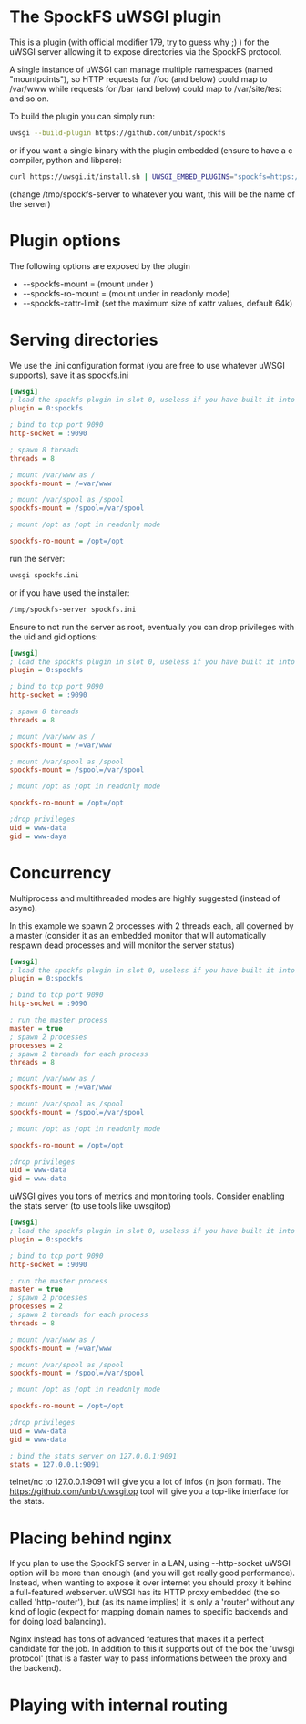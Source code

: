 The SpockFS uWSGI plugin
========================

This is a plugin (with official modifier 179, try to guess why ;) ) for the uWSGI server allowing it to expose directories via the SpockFS protocol.

A single instance of uWSGI can manage multiple namespaces (named "mountpoints"), so HTTP requests for /foo (and below) could map to /var/www while requests for /bar (and below) could map to /var/site/test and so on.

To build the plugin you can simply run:

```sh
uwsgi --build-plugin https://github.com/unbit/spockfs
```

or if you want a single binary with the plugin embedded (ensure to have a c compiler, python and libpcre):

```sh
curl https://uwsgi.it/install.sh | UWSGI_EMBED_PLUGINS="spockfs=https://github.com/unbit/spockfs" bash -s nolang /tmp/spockfs-server
```

(change /tmp/spockfs-server to whatever you want, this will be the name of the server)

Plugin options
==============

The following options are exposed by the plugin

* --spockfs-mount <mountpoint>=<path> (mount <path> under <mountpoint>)
* --spockfs-ro-mount <mountpoint>=<path> (mount <path> under <mountpoint> in readonly mode)
* --spockfs-xattr-limit <size> (set the maximum size of xattr values, default 64k)


Serving directories
===================

We use the .ini configuration format (you are free to use whatever uWSGI supports), save it as spockfs.ini

```ini
[uwsgi]
; load the spockfs plugin in slot 0, useless if you have built it into the binary
plugin = 0:spockfs

; bind to tcp port 9090
http-socket = :9090

; spawn 8 threads
threads = 8

; mount /var/www as /
spockfs-mount = /=var/www

; mount /var/spool as /spool
spockfs-mount = /spool=/var/spool

; mount /opt as /opt in readonly mode

spockfs-ro-mount = /opt=/opt
```

run the server:

```sh
uwsgi spockfs.ini
```

or if you have used the installer:

```sh
/tmp/spockfs-server spockfs.ini
```

Ensure to not run the server as root, eventually you can drop privileges with the uid and gid options:

```ini
[uwsgi]
; load the spockfs plugin in slot 0, useless if you have built it into the binary
plugin = 0:spockfs

; bind to tcp port 9090
http-socket = :9090

; spawn 8 threads
threads = 8

; mount /var/www as /
spockfs-mount = /=var/www

; mount /var/spool as /spool
spockfs-mount = /spool=/var/spool

; mount /opt as /opt in readonly mode

spockfs-ro-mount = /opt=/opt

;drop privileges
uid = www-data
gid = www-daya
```

Concurrency
===========

Multiprocess and multithreaded modes are highly suggested (instead of async).

In this example we spawn 2 processes with 2 threads each, all governed by a master (consider it as an embedded monitor that will automatically respawn dead processes and will monitor the server status)

```ini
[uwsgi]
; load the spockfs plugin in slot 0, useless if you have built it into the binary
plugin = 0:spockfs

; bind to tcp port 9090
http-socket = :9090

; run the master process
master = true
; spawn 2 processes
processes = 2
; spawn 2 threads for each process
threads = 8

; mount /var/www as /
spockfs-mount = /=var/www

; mount /var/spool as /spool
spockfs-mount = /spool=/var/spool

; mount /opt as /opt in readonly mode

spockfs-ro-mount = /opt=/opt

;drop privileges
uid = www-data
gid = www-data
```

uWSGI gives you tons of metrics and monitoring tools. Consider enabling the stats server (to use tools like uwsgitop)


```ini
[uwsgi]
; load the spockfs plugin in slot 0, useless if you have built it into the binary
plugin = 0:spockfs

; bind to tcp port 9090
http-socket = :9090

; run the master process
master = true
; spawn 2 processes
processes = 2
; spawn 2 threads for each process
threads = 8

; mount /var/www as /
spockfs-mount = /=var/www

; mount /var/spool as /spool
spockfs-mount = /spool=/var/spool

; mount /opt as /opt in readonly mode

spockfs-ro-mount = /opt=/opt

;drop privileges
uid = www-data
gid = www-data

; bind the stats server on 127.0.0.1:9091
stats = 127.0.0.1:9091
```

telnet/nc to 127.0.0.1:9091 will give you a lot of infos (in json format). The https://github.com/unbit/uwsgitop tool will give you a top-like interface for the stats.

Placing behind nginx
====================

If you plan to use the SpockFS server in a LAN, using --http-socket uWSGI option will be more than enough (and you will get really good performance). Instead, when wanting to expose it over internet you should proxy it behind a full-featured webserver. uWSGI has its HTTP proxy embedded (the so called 'http-router'), but (as its name implies) it is only a 'router' without any kind of logic (expect for mapping domain names to specific backends and for doing load balancing).

Nginx instead has tons of advanced features that makes it a perfect candidate for the job. In addition to this it supports out of the box the 'uwsgi protocol' (that is a faster way to pass informations between the proxy and the backend).

Playing with internal routing
=============================
